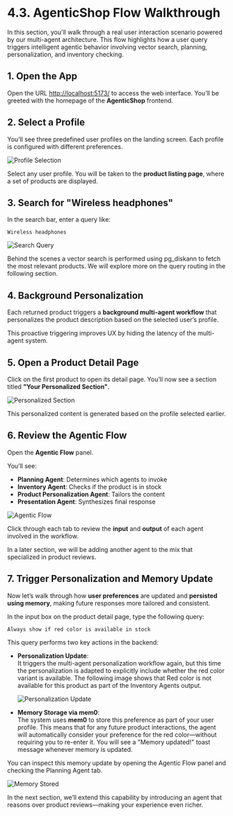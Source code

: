 # 4.3. AgenticShop Flow Walkthrough

In this section, you'll walk through a real user interaction scenario powered by our multi-agent architecture. This flow highlights how a user query triggers intelligent agentic behavior involving vector search, planning, personalization, and inventory checking.

## 1. Open the App
Open the URL [http://localhost:5173/](http://localhost:5173/) to access the web interface. You’ll be greeted with the homepage of the **AgenticShop** frontend.

## 2. Select a Profile
You’ll see three predefined user profiles on the landing screen. Each profile is configured with different preferences.

![Profile Selection](../img/profile-selection.png)

Select any user profile. You will be taken to the **product listing page**, where a set of products are displayed.

## 3. Search for "Wireless headphones"
In the search bar, enter a query like:

```
Wireless headphones
```

![Search Query](../img/search-query.png)

Behind the scenes a vector search is performed using pg_diskann to fetch the most relevant products. We will explore more on the query routing in the following section.

## 4. Background Personalization
Each returned product triggers a **background multi-agent workflow** that personalizes the product description based on the selected user’s profile.

This proactive triggering improves UX by hiding the latency of the multi-agent system.

## 5. Open a Product Detail Page
Click on the first product to open its detail page. You’ll now see a section titled **"Your Personalized Section"**.

![Personalized Section](../img/personalized-section.png)

This personalized content is generated based on the profile selected earlier.

## 6. Review the Agentic Flow
Open the **Agentic Flow** panel.

You’ll see:

- **Planning Agent**: Determines which agents to invoke
- **Inventory Agent**: Checks if the product is in stock
- **Product Personalization Agent**: Tailors the content
- **Presentation Agent**: Synthesizes final response

![Agentic Flow](../img/workflow-without-review-agent.png)

Click through each tab to review the **input** and **output** of each agent involved in the workflow.

In a later section, we will be adding another agent to the mix that specialized in product reviews.

## 7. Trigger Personalization and Memory Update

Now let’s walk through how **user preferences** are updated and **persisted using memory**, making future responses more tailored and consistent.

In the input box on the product detail page, type the following query:

```
Always show if red color is available in stock
```

This query performs two key actions in the backend:

- **Personalization Update**:  
   It triggers the multi-agent personalization workflow again, but this time the personalization is adapted to explicitly include whether the red color variant is available. The following image shows that Red color is not available for this product as part of the Inventory Agents output.

    ![Personalization Update](../img/always-show-red-memory.png)

- **Memory Storage via mem0**:  
   The system uses **mem0** to store this preference as part of your user profile. This means that for any future product interactions, the agent will automatically consider your preference for the red color—without requiring you to re-enter it. You will see a "Memory updated!" toast message whenever memory is updated. 

You can inspect this memory update by opening the Agentic Flow panel and checking the Planning Agent tab.

![Memory Stored](../img/always-show-red-memory-flow.png)

In the next section, we’ll extend this capability by introducing an agent that reasons over product reviews—making your experience even richer.
